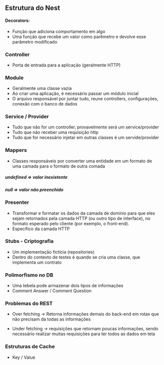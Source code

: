 ## Estrutura do Nest

#### Decorators:

- Função que adiciona comportamento em algo
- Uma função que recebe um valor como parêmetro e devolve esse parâmetro modificado

### Controller
- Porta de entrada para a aplicação (geralmente HTTP)

### Module
- Geralmente uma classe vazia
- Ao criar uma aplicação, é necessário passar um módulo inicial
- O arquivo responsável por juntar tudo, reune controllers, configurações, conexão com o banco de dados

### Service / Provider
- Tudo que não for um controller, provavelmente será um service/provider
- Tudo que não receber uma requisição http
- Tudo que for necessário injetar em outras classes é um servide/provider

### Mappers
- Classes responsáveis por converter uma entidade em um formato de uma camada para o formato de outra comada

##### undefined => valor inexistente
##### null => valor não preenchido

### Presenter
- Transformar e formatar os dados da camada de domínio para que eles sejam retornados pela camada HTTP (ou outro tipo de interface), no formato esperado pelo cliente (por exemplo, o front-end).
- Específico da camada HTTP

### Stubs - Criptografia

- Um implementação fictícia (repositories)
- Dentro do contexto de testes é quando se cria uma classe, que implementa um contrato

### Polimorfismo no DB

- Uma tebela pode armazenar dois tipos de informações
- Comment Answer / Comment Question

### Problemas do REST

- Over fetching -> Retorna informações demais do back-end em rotas que não precisam da todas as informações

- Under fetching -> requisições que retornam poucas informações, sendo necessário realizar muitas requisições para ter todos as dados em tela

### Estruturas de Cache

- Key / Value